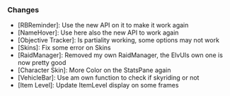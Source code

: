 ### Changes ###

  * [RBReminder]: Use the new API on it to make it work again
  * [NameHover]: Use here also the new API to work again
  * [Objective Tracker]: Is partiality working, some options may not work
  * [Skins]: Fix some error on Skins
  * [RaidManager]: Removed my own RaidManager, the ElvUIs own one is now pretty good
  * [Character Skin]: More Color on the StatsPane again
  * [VehicleBar]: Use am own function to check if skyriding or not
  * [Item Level]: Update ItemLevel display on some frames
